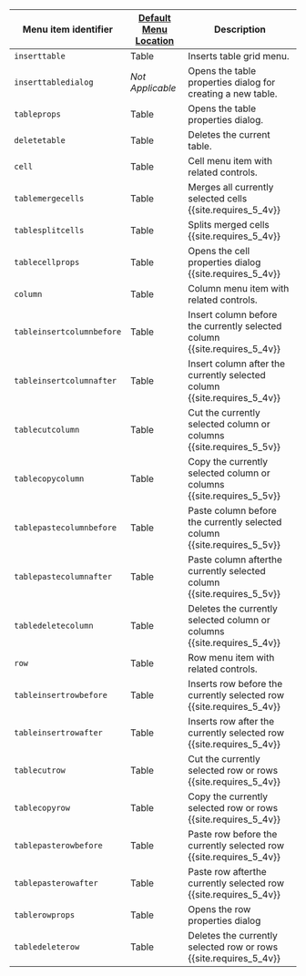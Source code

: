 | Menu item identifier      | [Default Menu Location]({{site.baseurl}}/configure/editor-appearance/#examplethetinymcedefaultmenuitems) | Description                                                               |
|---------------------------|----------------------------------------------------------------------------------------------------------|---------------------------------------------------------------------------|
| `inserttable`             | Table                                                                                                    | Inserts table grid menu.                                                  |
| `inserttabledialog`       | _Not Applicable_                                                                                         | Opens the table properties dialog for creating a new table.               |
| `tableprops`              | Table                                                                                                    | Opens the table properties dialog.                                        |
| `deletetable`             | Table                                                                                                    | Deletes the current table.                                                |
| `cell`                    | Table                                                                                                    | Cell menu item with related controls.                                     |
| `tablemergecells`         | Table                                                                                                    | Merges all currently selected cells  {{site.requires_5_4v}}               |
| `tablesplitcells`         | Table                                                                                                    | Splits merged cells  {{site.requires_5_4v}}                               |
| `tablecellprops`          | Table                                                                                                    | Opens the cell properties dialog {{site.requires_5_4v}}                   |
| `column`                  | Table                                                                                                    | Column menu item with related controls.                                   |
| `tableinsertcolumnbefore` | Table                                                                                                    | Insert column before the currently selected column {{site.requires_5_4v}} |
| `tableinsertcolumnafter`  | Table                                                                                                    | Insert column after the currently selected column {{site.requires_5_4v}}  |
| `tablecutcolumn`          | Table                                                                                                    | Cut the currently selected column or columns {{site.requires_5_5v}}           |
| `tablecopycolumn`         | Table                                                                                                    | Copy the currently selected column or columns {{site.requires_5_5v}}          |
| `tablepastecolumnbefore`  | Table                                                                                                    | Paste column before the currently selected column {{site.requires_5_5v}}  |
| `tablepastecolumnafter`   | Table                                                                                                    | Paste column afterthe currently selected column {{site.requires_5_5v}}    |
| `tabledeletecolumn`       | Table                                                                                                    | Deletes the currently selected column or columns {{site.requires_5_4v}}       |
| `row`                     | Table                                                                                                    | Row menu item with related controls.                                      |
| `tableinsertrowbefore`    | Table                                                                                                    | Inserts row before the currently selected row {{site.requires_5_4v}}      |
| `tableinsertrowafter`     | Table                                                                                                    | Inserts row after the currently selected row {{site.requires_5_4v}}       |
| `tablecutrow`             | Table                                                                                                    | Cut the currently selected row or rows {{site.requires_5_4v}}                 |
| `tablecopyrow`            | Table                                                                                                    | Copy the currently selected row or rows {{site.requires_5_4v}}                |
| `tablepasterowbefore`     | Table                                                                                                    | Paste row before the currently selected row {{site.requires_5_4v}}        |
| `tablepasterowafter`      | Table                                                                                                    | Paste row afterthe currently selected row {{site.requires_5_4v}}          |
| `tablerowprops`           | Table                                                                                                    | Opens the row properties dialog                                           |
| `tabledeleterow`          | Table                                                                                                    | Deletes the currently selected row or rows {{site.requires_5_4v}}             |